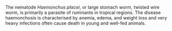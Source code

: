 [//]: # (Created by ./bin/manage_files.pl from ./species/Haemonchus_placei/Haemonchus_placei.about.html on Thu Jun 11 13:44:18 2020)
The nematode _Haemonchus placei_, or large stomach worm, twisted wire worm, is primarily a parasite of ruminants in tropical regions. The disease haemonchosis is characterised by anemia, edema, and weight loss and very heavy infections often cause death in young and well-fed animals.
